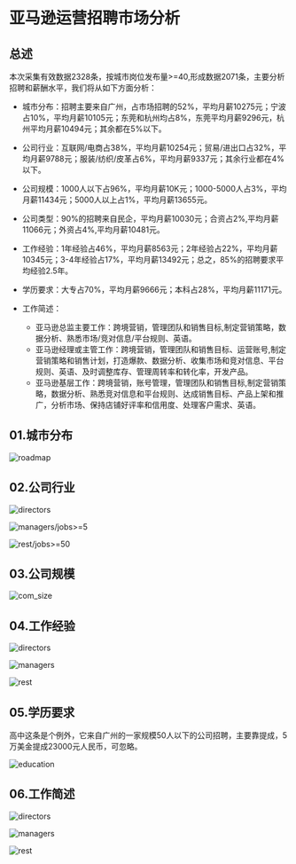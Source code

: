 # 亚马逊运营招聘市场分析

## 总述

本次采集有效数据2328条，按城市岗位发布量\>=40,形成数据2071条，主要分析招聘和薪酬水平，我们将从如下方面分析：

-   城市分布：招聘主要来自广州，占市场招聘的52%，平均月薪10275元；宁波占10%，平均月薪10105元；东莞和杭州均占8%，东莞平均月薪9296元，杭州平均月薪10494元；其余都在5%以下。

-   公司行业：互联网/电商占38%，平均月薪10254元；贸易/进出口占32%，平均月薪9788元；服装/纺织/皮革占6%，平均月薪9337元；其余行业都在4%以下。

-   公司规模：1000人以下占96%，平均月薪10K元；1000-5000人占3%，平均月薪11434元；5000人以上占1%，平均月薪13655元。

-   公司类型：90%的招聘来自民企，平均月薪10030元；合资占2%,平均月薪11066元；外资占4%,平均月薪10481元。

-   工作经验：1年经验占46%，平均月薪8563元；2年经验占22%，平均月薪10345元；3-4年经验占17%，平均月薪13492元；总之，85%的招聘要求平均经验2.5年。

-   学历要求：大专占70%，平均月薪9666元；本科占28%，平均月薪11171元。

-   工作简述：

    -   亚马逊总监主要工作：跨境营销，管理团队和销售目标,制定营销策略，数据分析、熟悉市场/竞对信息/平台规则、英语。
    -   亚马逊经理或主管工作：跨境营销，管理团队和销售目标、运营账号,制定营销策略和销售计划，打造爆款、数据分析、收集市场和竞对信息、平台规则、英语、及时调整库存、管理周转率和转化率，开发产品。
    -   亚马逊基层工作：跨境营销，账号管理，管理团队和销售目标,制定营销策略，数据分析、熟悉竞对信息和平台规则、达成销售目标、产品上架和推广，分析市场、保持店铺好评率和信用度、处理客户需求、英语。

## 01.城市分布

![roadmap](PIC1/Rplot01_roadmap.jpg)

## 02.公司行业

![directors](PIC1/Rplot02_directors.png)

![managers/jobs\>=5](PIC1/Rplot02_managers.png)

![rest/jobs\>=50](PIC1/Rplot02_rest.png)

## 03.公司规模

![com_size](PIC1/Rplot03_com_size.png)

## 04.工作经验

![directors](PIC1/Rplot04_directors.png)

![managers](PIC1/Rplot04_managers.png)

![rest](PIC1/Rplot04_rest.png)

## 05.学历要求

高中这条是个例外，它来自广州的一家规模50人以下的公司招聘，主要靠提成，5万美金提成23000元人民币，可忽略。

![education](PIC1/Rplot05_education.png)

## 06.工作简述

![directors](PIC1/Rplot06_directors.png)

![managers](PIC1/Rplot06_managers.png)

![rest](PIC1/Rplot06_rest.png)

